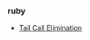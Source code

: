 ### ruby

- [Tail Call Elimination](https://gist.github.com/takihara-rbx/0eda2a1c47a213521ed278910e6270d8)
